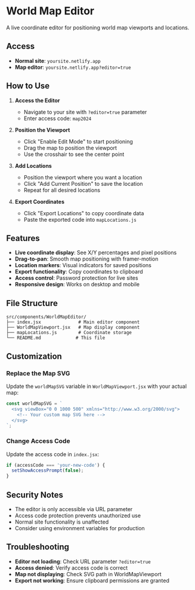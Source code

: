 # World Map Editor

A live coordinate editor for positioning world map viewports and locations.

## Access

- **Normal site**: `yoursite.netlify.app`
- **Map editor**: `yoursite.netlify.app?editor=true`

## How to Use

1. **Access the Editor**
   - Navigate to your site with `?editor=true` parameter
   - Enter access code: `map2024`

2. **Position the Viewport**
   - Click "Enable Edit Mode" to start positioning
   - Drag the map to position the viewport
   - Use the crosshair to see the center point

3. **Add Locations**
   - Position the viewport where you want a location
   - Click "Add Current Position" to save the location
   - Repeat for all desired locations

4. **Export Coordinates**
   - Click "Export Locations" to copy coordinate data
   - Paste the exported code into `mapLocations.js`

## Features

- **Live coordinate display**: See X/Y percentages and pixel positions
- **Drag-to-pan**: Smooth map positioning with framer-motion
- **Location markers**: Visual indicators for saved positions
- **Export functionality**: Copy coordinates to clipboard
- **Access control**: Password protection for live sites
- **Responsive design**: Works on desktop and mobile

## File Structure

```
src/components/WorldMapEditor/
├── index.jsx              # Main editor component
├── WorldMapViewport.jsx   # Map display component
├── mapLocations.js        # Coordinate storage
└── README.md             # This file
```

## Customization

### Replace the Map SVG
Update the `worldMapSVG` variable in `WorldMapViewport.jsx` with your actual map:

```jsx
const worldMapSVG = `
  <svg viewBox="0 0 1000 500" xmlns="http://www.w3.org/2000/svg">
    <!-- Your custom map SVG here -->
  </svg>
`;
```

### Change Access Code
Update the access code in `index.jsx`:

```jsx
if (accessCode === 'your-new-code') {
  setShowAccessPrompt(false);
}
```

## Security Notes

- The editor is only accessible via URL parameter
- Access code protection prevents unauthorized use
- Normal site functionality is unaffected
- Consider using environment variables for production

## Troubleshooting

- **Editor not loading**: Check URL parameter `?editor=true`
- **Access denied**: Verify access code is correct
- **Map not displaying**: Check SVG path in WorldMapViewport
- **Export not working**: Ensure clipboard permissions are granted 